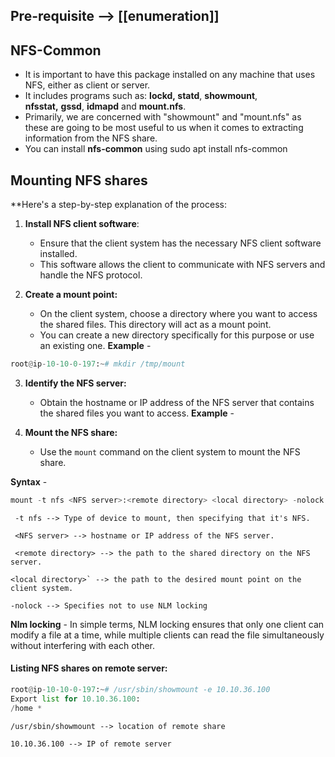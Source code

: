 ## Pre-requisite --> [[enumeration]]

## NFS-Common
- It is important to have this package installed on any machine that uses NFS, either as client or server.
- It includes programs such as: **lockd, statd**, **showmount**, **nfsstat,** **gssd**, **idmapd** and **mount.nfs**.
- Primarily, we are concerned with "showmount" and "mount.nfs" as these are going to be most useful to us when it comes to extracting information from the NFS share.
- You can install **nfs-common** using sudo apt install nfs-common

## Mounting NFS shares
**Here's a step-by-step explanation of the process:
1. **Install NFS client software**:
	- Ensure that the client system has the necessary NFS client software installed.
	- This software allows the client to communicate with NFS servers and handle the NFS protocol.

2. **Create a mount point:**
	- On the client system, choose a directory where you want to access the shared files. This directory will act as a mount point.
	- You can create a new directory specifically for this purpose or use an existing one.
**Example** - 
```python
root@ip-10-10-0-197:~# mkdir /tmp/mount
```

3. **Identify the NFS server:**
	- Obtain the hostname or IP address of the NFS server that contains the shared files you want to access.
**Example** - 


4. **Mount the NFS share:**
	- Use the `mount` command on the client system to mount the NFS share.

**Syntax** - 
```python
mount -t nfs <NFS server>:<remote directory> <local directory> -nolock
```

	 -t nfs --> Type of device to mount, then specifying that it's NFS.
	 
	 <NFS server> --> hostname or IP address of the NFS server.

	 <remote directory> --> the path to the shared directory on the NFS server.

	<local directory>` --> the path to the desired mount point on the client system.

	-nolock --> Specifies not to use NLM locking

**Nlm locking** - 
In simple terms, NLM locking ensures that only one client can modify a file at a time, while multiple clients can read the file simultaneously without interfering with each other.



#### Listing NFS shares on remote server:
```python
root@ip-10-10-0-197:~# /usr/sbin/showmount -e 10.10.36.100
Export list for 10.10.36.100:
/home *
```

	/usr/sbin/showmount --> location of remote share

	10.10.36.100 --> IP of remote server